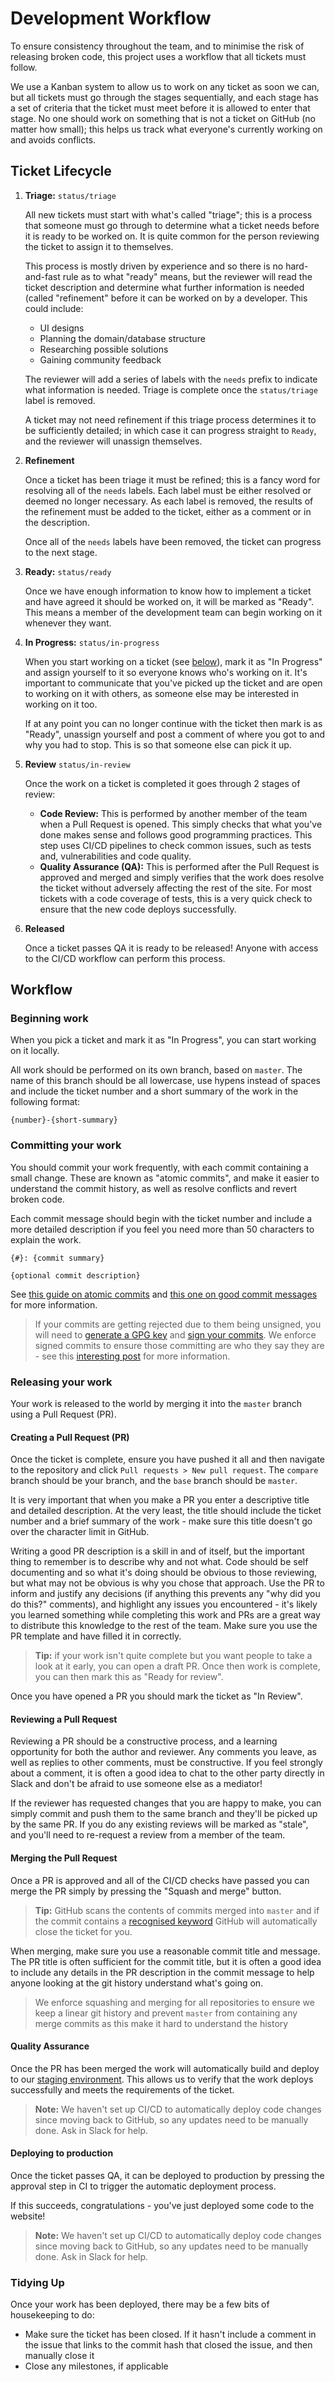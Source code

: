 # Development Workflow

To ensure consistency throughout the team, and to minimise the risk of
releasing broken code, this project uses a workflow that all tickets
must follow.

We use a Kanban system to allow us to work on any ticket as soon we can,
but all tickets must go through the stages sequentially, and each stage
has a set of criteria that the ticket must meet before it is allowed to
enter that stage. No one should work on something that is not a ticket
on GitHub (no matter how small); this helps us track what everyone's
currently working on and avoids conflicts.

## Ticket Lifecycle

1. **Triage:** `status/triage`

   All new tickets must start with what's called "triage"; this is a
   process that someone must go through to determine what a ticket needs
   before it is ready to be worked on. It is quite common for the person
   reviewing the ticket to assign it to themselves.

   This process is mostly driven by experience and so there is no
   hard-and-fast rule as to what "ready" means, but the reviewer will
   read the ticket description and determine what further information is
   needed (called "refinement" before it can be worked on by a
   developer. This could include:

   * UI designs
   * Planning the domain/database structure
   * Researching possible solutions
   * Gaining community feedback

   The reviewer will add a series of labels with the `needs` prefix to
   indicate what information is needed. Triage is complete once the
   `status/triage` label is removed.

   A ticket may not need refinement if this triage process determines it
   to be sufficiently detailed; in which case it can progress straight
   to `Ready`, and the reviewer will unassign themselves.

2. **Refinement**

   Once a ticket has been triage it must be refined; this is a fancy
   word for resolving all of the `needs` labels. Each label must be
   either resolved or deemed no longer necessary. As each label is
   removed, the results of the refinement must be added to the ticket,
   either as a comment or in the description.

   Once all of the `needs` labels have been removed, the ticket can
   progress to the next stage.

3. **Ready:** `status/ready`

   Once we have enough information to know how to implement a ticket and
   have agreed it should be worked on, it will be marked as "Ready".
   This means a member of the development team can begin working on it
   whenever they want.

4. **In Progress:** `status/in-progress`

   When you start working on a ticket (see [below](#beginning-work)), mark it as "In
   Progress" and assign yourself to it so everyone knows who's working
   on it. It's important to communicate that you've picked up the ticket
   and are open to working on it with others, as someone else may be
   interested in working on it too.

   If at any point you can no longer continue with the ticket then mark
   is as "Ready", unassign yourself and post a comment of where you got
   to and why you had to stop. This is so that someone else can pick it
   up.

5. **Review** `status/in-review`

   Once the work on a ticket is completed it goes through 2 stages of
   review:

   * **Code Review:** This is performed by another member of the team
     when a Pull Request is opened. This simply checks that what you've
     done makes sense and follows good programming practices. This step
     uses CI/CD pipelines to check common issues, such as tests and,
     vulnerabilities and code quality.
   * **Quality Assurance (QA):** This is performed after the Pull
     Request is approved and merged and simply verifies that the work
     does resolve the ticket without adversely affecting the rest of the
     site. For most tickets with a code coverage of tests, this is a
     very quick check to ensure that the new code deploys successfully.

6. **Released**

    Once a ticket passes QA it is ready to be released! Anyone with
    access to the CI/CD workflow can perform this process.

## Workflow

### Beginning work

When you pick a ticket and mark it as "In Progress", you can start
working on it locally.

All work should be performed on its own branch, based on `master`. The
name of this branch should be all lowercase, use hypens instead of
spaces and include the ticket number and a short summary of the work in
the following format:

```
{number}-{short-summary}
```

### Committing your work

You should commit your work frequently, with each commit containing a
small change. These are known as "atomic commits", and make it easier to
understand the commit history, as well as resolve conflicts and revert
broken code.

Each commit message should begin with the ticket number and include a
more detailed description if you feel you need more than 50 characters
to explain the work.

```
{#}: {commit summary}

{optional commit description}
```

See [this guide on atomic commits][atomic-commits] and [this one on good
commit messages][commit-message-guide] for more information.

> If your commits are getting rejected due to them being unsigned, you
> will need to [generate a GPG key][add-gpg-key] and [sign your
> commits][signed-commits]. We enforce signed commits to ensure those
> committing are who they say they are - see this [interesting
> post][why-sign-commits] for more information.

### Releasing your work

Your work is released to the world by merging it into the `master`
branch using a Pull Request (PR).

#### Creating a Pull Request (PR)

Once the ticket is complete, ensure you have pushed it all and then
navigate to the repository and click `Pull requests > New pull request`.
The `compare` branch should be your branch, and the `base` branch should
be `master`.

It is very important that when you make a PR you enter a descriptive
title and detailed description. At the very least, the title should
include the ticket number and a brief summary of the work - make sure
this title doesn't go over the character limit in GitHub.

Writing a good PR description is a skill in and of itself, but the
important thing to remember is to describe why and not what. Code should
be self documenting and so what it's doing should be obvious to those
reviewing, but what may not be obvious is why you chose that approach.
Use the PR to inform and justify any decisions (if anything this
prevents any "why did you do this?" comments), and highlight any issues
you encountered - it's likely you learned something while completing
this work and PRs are a great way to distribute this knowledge to the
rest of the team. Make sure you use the PR template and have filled it
in correctly.

> **Tip:** if your work isn't quite complete but you want people to take
> a look at it early, you can open a draft PR. Once then work is
> complete, you can then mark this as "Ready for review".

Once you have opened a PR you should mark the ticket as "In Review".

#### Reviewing a Pull Request

Reviewing a PR should be a constructive process, and a learning
opportunity for both the author and reviewer. Any comments you leave, as
well as replies to other comments, must be constructive. If you feel
strongly about a comment, it is often a good idea to chat to the other
party directly in Slack and don't be afraid to use someone else as a
mediator!

If the reviewer has requested changes that you are happy to make, you
can simply commit and push them to the same branch and they'll be picked
up by the same PR. If you do any existing reviews will be marked as
"stale", and you'll need to re-request a review from a member of the team.

#### Merging the Pull Request

Once a PR is approved and all of the CI/CD checks have passed you can
merge the PR simply by pressing the "Squash and merge" button.

> **Tip:** GitHub scans the contents of commits merged into `master` and
> if the commit contains a [recognised keyword][pr-autoclose-tickets]
> GitHub will automatically close the ticket for you.

When merging, make sure you use a reasonable commit title and message.
The PR title is often sufficient for the commit title, but it is often a
good idea to include any details in the PR description in the commit
message to help anyone looking at the git history understand what's
going on.

> We enforce squashing and merging for all repositories to ensure we
> keep a linear git history and prevent `master` from containing any
> merge commits as this make it hard to understand the history

#### Quality Assurance

Once the PR has been merged the work will automatically build and deploy
to our [staging environment][staging]. This allows us to verify that the
work deploys successfully and meets the requirements of the ticket.

> **Note:** We haven't set up CI/CD to automatically deploy code changes
> since moving back to GitHub, so any updates need to be manually done.
> Ask in Slack for help.

#### Deploying to production

Once the ticket passes QA, it can be deployed to production by pressing
the approval step in CI to trigger the automatic deployment process.

If this succeeds, congratulations - you've just deployed some code to
the website!

> **Note:** We haven't set up CI/CD to automatically deploy code changes
> since moving back to GitHub, so any updates need to be manually done.
> Ask in Slack for help.

### Tidying Up

Once your work has been deployed, there may be a few bits of
housekeeping to do:

* Make sure the ticket has been closed. If it hasn't include a comment
  in the issue that links to the commit hash that closed the issue, and
  then manually close it
* Close any milestones, if applicable

[atomic-commits]: http://www.pauline-vos.nl/atomic-commits/
[commit-message-guide]: https://tbaggery.com/2008/04/19/a-note-about-git-commit-messages.html
[add-gpg-key]: https://help.github.com/en/github/authenticating-to-github/adding-a-new-gpg-key-to-your-github-account
[signed-commits]: https://help.github.com/en/github/authenticating-to-github/signing-commits
[why-sign-commits]: https://mikegerwitz.com/2012/05/a-git-horror-story-repository-integrity-with-signed-commits
[pr-autoclose-tickets]: https://help.github.com/en/github/managing-your-work-on-github/linking-a-pull-request-to-an-issue
[staging]: https://staging.bts-crew.com
